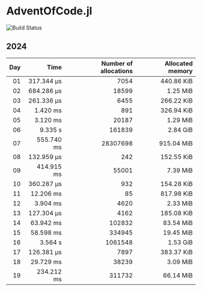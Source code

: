 # AdventOfCode.jl 
![Build Status](https://github.com/FrederikSchnack/AdventOfCode.jl/actions/workflows/CI.yml/badge.svg?branch=main)    

 ## 2024
| Day | Time | Number of allocations | Allocated memory |
|----:|-----:|----------------------:|-----------------:|
| 01 | 317.344 μs | 7054| 440.86 KiB |
| 02 | 684.286 μs | 18599| 1.25 MiB |
| 03 | 261.336 μs | 6455| 266.22 KiB |
| 04 | 1.420 ms | 891| 326.94 KiB |
| 05 | 3.120 ms | 20187| 1.29 MiB |
| 06 | 9.335 s | 161839| 2.84 GiB |
| 07 | 555.740 ms | 28307698| 915.04 MiB |
| 08 | 132.959 μs | 242| 152.55 KiB |
| 09 | 414.915 ms | 55001| 7.39 MiB |
| 10 | 360.287 μs | 932| 154.28 KiB |
| 11 | 12.206 ms | 85| 817.98 KiB |
| 12 | 3.904 ms | 4620| 2.33 MiB |
| 13 | 127.304 μs | 4162| 185.08 KiB |
| 14 | 63.942 ms | 102832| 83.54 MiB |
| 15 | 58.598 ms | 334945| 19.45 MiB |
| 16 | 3.564 s | 1061548| 1.53 GiB |
| 17 | 126.381 μs | 7897| 383.37 KiB |
| 18 | 29.729 ms | 38239| 3.09 MiB |
| 19 | 234.212 ms | 311732| 66.14 MiB |